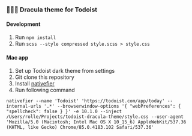 ### 🧛🏻‍♂️ Dracula theme for Todoist

#### Development

1. Run `npm install`
2. Run `scss --style compressed style.scss > style.css`

#### Mac app

1. Set up Todoist dark theme from settings
2. Git clone this repository
3. Install [nativefier](https://github.com/nativefier/nativefier)
4. Run following command

``` shell
nativefier --name 'Todoist' 'https://todoist.com/app/today' --internal-urls '.*' --browserwindow-options '{ "webPreferences": { "spellcheck": false } }' -e 10.1.0 --inject /Users/rolle/Projects/todoist-dracula-theme/style.css --user-agent 'Mozilla/5.0 (Macintosh; Intel Mac OS X 10_15_6) AppleWebKit/537.36 (KHTML, like Gecko) Chrome/85.0.4183.102 Safari/537.36'
```
